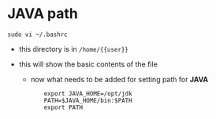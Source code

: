 # JAVA path




```
sudo vi ~/.bashrc
```
* this directory is in  ```/home/{{user}}``` 
* this will show the basic contents of the file

    * now what needs to be added for setting path for **JAVA**

     ```
            export JAVA_HOME=/opt/jdk
            PATH=$JAVA_HOME/bin:$PATH
            export PATH
     ```